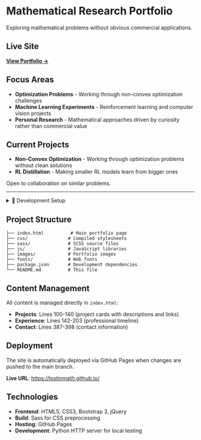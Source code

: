 # Mathematical Research Portfolio

Exploring mathematical problems without obvious commercial applications.

## Live Site

**[View Portfolio →](https://lostinmath.github.io/)**

## Focus Areas

- **Optimization Problems** - Working through non-convex optimization challenges
- **Machine Learning Experiments** - Reinforcement learning and computer vision projects
- **Personal Research** - Mathematical approaches driven by curiosity rather than commercial value

## Current Projects

- **Non-Convex Optimization** - Working through optimization problems without clean solutions
- **RL Distillation** - Making smaller RL models learn from bigger ones

Open to collaboration on similar problems.

---

<details>
<summary>🔧 Development Setup</summary>

### Prerequisites

- Python 3.x (for local server)
- Node.js and npm (optional, for Sass compilation)

### Quick Start

1. **Clone the repository**

   ```bash
   git clone <repository-url>
   cd lostinmath.github.io
   ```
2. **Set up virtual environment**

   ```bash
   python3 -m venv .venv
   source .venv/bin/activate  # On Windows: .venv\Scripts\activate
   ```
3. **Start local development server**

   ```bash
   npm run dev
   # or manually:
   source .venv/bin/activate && python -m http.server 8000
   ```
4. **View the site**
   Open http://localhost:8000 in your browser

### CSS Development

The site uses SCSS for styling. To make CSS changes:

1. **Install Sass (one-time setup)**

   ```bash
   npm install
   ```
2. **Edit SCSS files**

   - Main stylesheet: `sass/style.scss`
   - Project card styles are at the bottom of the file
3. **Compile SCSS to CSS**

   ```bash
   # One-time compilation
   npm run sass-build

   # Watch mode (auto-compile on changes)
   npm run sass
   ```

</details>

## Project Structure

```
├── index.html          # Main portfolio page
├── css/               # Compiled stylesheets
├── sass/              # SCSS source files
├── js/                # JavaScript libraries
├── images/            # Portfolio images
├── fonts/             # Web fonts
├── package.json       # Development dependencies
└── README.md          # This file
```

## Content Management

All content is managed directly in `index.html`:

- **Projects**: Lines 100-140 (project cards with descriptions and links)
- **Experience**: Lines 142-203 (professional timeline)
- **Contact**: Lines 387-398 (contact information)

## Deployment

The site is automatically deployed via GitHub Pages when changes are pushed to the main branch.

**Live URL**: https://lostinmath.github.io/

## Technologies

- **Frontend**: HTML5, CSS3, Bootstrap 3, jQuery
- **Build**: Sass for CSS preprocessing
- **Hosting**: GitHub Pages
- **Development**: Python HTTP server for local testing
